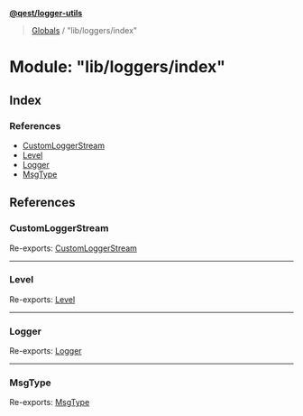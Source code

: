 **[@qest/logger-utils](../README.md)**

> [Globals](../README.md) / "lib/loggers/index"

# Module: "lib/loggers/index"

## Index

### References

* [CustomLoggerStream](_lib_loggers_index_.md#customloggerstream)
* [Level](_lib_loggers_index_.md#level)
* [Logger](_lib_loggers_index_.md#logger)
* [MsgType](_lib_loggers_index_.md#msgtype)

## References

### CustomLoggerStream

Re-exports: [CustomLoggerStream](../interfaces/_lib_loggers_interfaces_.customloggerstream.md)

___

### Level

Re-exports: [Level](../enums/_lib_loggers_interfaces_.level.md)

___

### Logger

Re-exports: [Logger](../interfaces/_lib_loggers_interfaces_.logger.md)

___

### MsgType

Re-exports: [MsgType](_lib_loggers_interfaces_.md#msgtype)
